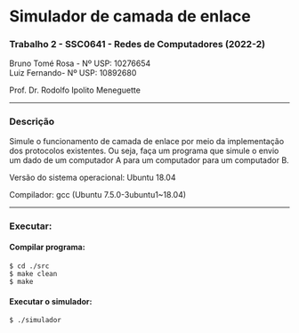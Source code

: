 # Simulador de camada de enlace
<h3>Trabalho 2 - SSC0641 - Redes de Computadores (2022-2)</h3>

Bruno Tomé Rosa - Nº USP: 10276654 </br>
Luiz Fernando- Nº USP: 10892680</br>

<p>Prof. Dr. Rodolfo Ipolito Meneguette</p>

<hr>
<h3>Descrição</h3>
<p>Simule o funcionamento de camada de enlace por meio da implementação dos protocolos existentes. Ou seja, faça um programa que simule o envio um dado de um computador A para um computador para um computador B.</p>

<p>Versão do sistema operacional: Ubuntu 18.04</p>

<p>Compilador: gcc (Ubuntu 7.5.0-3ubuntu1~18.04)</p>

<hr>
<h3>Executar:</h3>

#### Compilar programa:
`$ cd ./src`<br>
`$ make clean`<br>
`$ make`

#### Executar o simulador:
`$ ./simulador`
